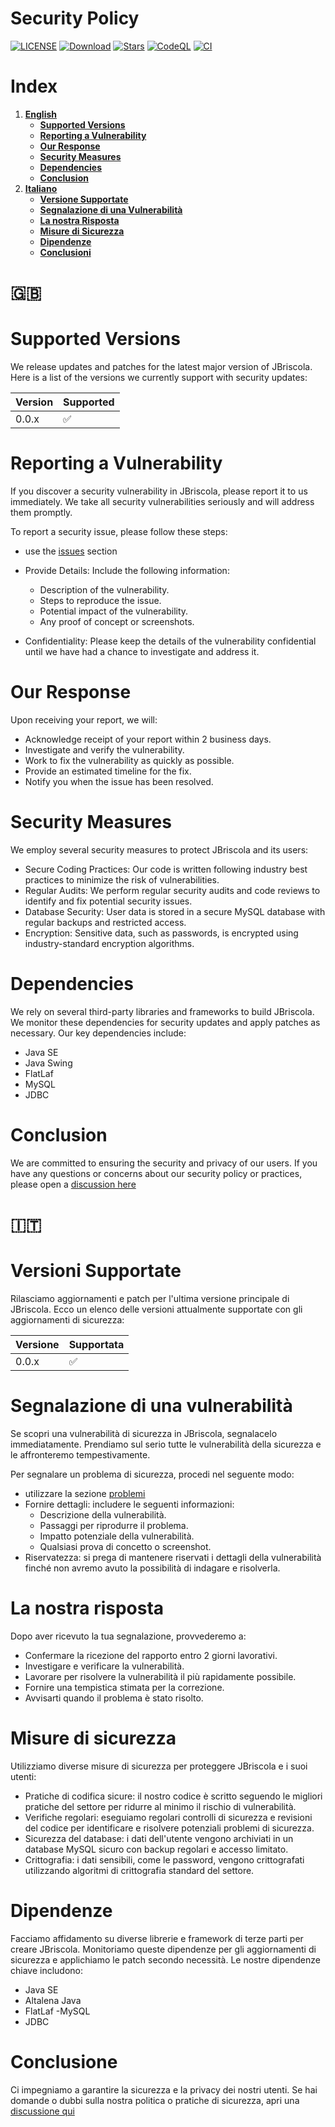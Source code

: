 # Security Policy
[![LICENSE](https://img.shields.io/badge/LICENSE-MIT-blue)](https://github.com/profumato4/Briscola/blob/master/LICENSE.md)
[![Download](https://img.shields.io/github/downloads/profumato4/Briscola/total)](https://github.com/profumato4/Briscola/releases)
[![Stars](https://img.shields.io/github/stars/profumato4/Briscola?logo=github)](https://github.com/profumato4/Briscola)
[![CodeQL](https://github.com/profumato4/Briscola/actions/workflows/github-code-scanning/codeql/badge.svg)](https://github.com/profumato4/Briscola/actions/workflows/github-code-scanning/codeql)
[![CI](https://github.com/profumato4/Briscola/actions/workflows/blank.yml/badge.svg)](https://github.com/profumato4/Briscola/actions/workflows/blank.yml)


# Index
1. **[English](#)**
    - **[Supported Versions](#supported-versions)**
    - **[Reporting a Vulnerability](#reporting-a-vulnerability)**
    - **[Our Response](#our-response)**
    - **[Security Measures](#security-measures)**
    - **[Dependencies](#dependencies)**
    - **[Conclusion](#conclusion)**
2. **[Italiano](#-1)**
    - **[Versione Supportate](#versioni-supportate)**
    - **[Segnalazione di una Vulnerabilità](#Segnalazione-di-una-Vulnerabilità)**
    - **[La nostra Risposta](#la-nostra-risposta)**
    - **[Misure di Sicurezza](#misure-di-sicurezza)**
    - **[Dipendenze](#dipendenze)**
    - **[Conclusioni](#conclusioni)**

# 🇬🇧

# Supported Versions

We release updates and patches for the latest major version of JBriscola. Here is a list of the versions we currently support with security updates:

| Version | Supported          |
| ------- | ------------------ |
| 0.0.x   | :white_check_mark: |


# Reporting a Vulnerability

If you discover a security vulnerability in JBriscola, please report it to us immediately. We take all security vulnerabilities seriously and will address them promptly.

To report a security issue, please follow these steps:

- use the [issues](https://github.com/profumato4/Briscola/issues) section

- Provide Details: Include the following information:
  - Description of the vulnerability.
  - Steps to reproduce the issue.
  - Potential impact of the vulnerability.
  - Any proof of concept or screenshots.
- Confidentiality: Please keep the details of the vulnerability confidential until we have had a chance to investigate and address it.

# Our Response
Upon receiving your report, we will:

- Acknowledge receipt of your report within 2 business days.
- Investigate and verify the vulnerability.
- Work to fix the vulnerability as quickly as possible.
- Provide an estimated timeline for the fix.
- Notify you when the issue has been resolved.

# Security Measures
We employ several security measures to protect JBriscola and its users:
- Secure Coding Practices: Our code is written following industry best practices to minimize the risk of vulnerabilities.
- Regular Audits: We perform regular security audits and code reviews to identify and fix potential security issues.
- Database Security: User data is stored in a secure MySQL database with regular backups and restricted access.
- Encryption: Sensitive data, such as passwords, is encrypted using industry-standard encryption algorithms.

# Dependencies
We rely on several third-party libraries and frameworks to build JBriscola. We monitor these dependencies for security updates and apply patches as necessary. Our key dependencies include:

- Java SE
- Java Swing
- FlatLaf
- MySQL
- JDBC

# Conclusion
We are committed to ensuring the security and privacy of our users. If you have any questions or concerns about our security policy or practices, please open a [discussion here](https://github.com/profumato4/Briscola/discussions)


# 🇮🇹 

# Versioni Supportate

Rilasciamo aggiornamenti e patch per l'ultima versione principale di JBriscola. Ecco un elenco delle versioni attualmente supportate con gli aggiornamenti di sicurezza:

| Versione | Supportata         |
| -------  | ------------------ |
| 0.0.x    | :white_check_mark: |


# Segnalazione di una vulnerabilità

Se scopri una vulnerabilità di sicurezza in JBriscola, segnalacelo immediatamente. Prendiamo sul serio tutte le vulnerabilità della sicurezza e le affronteremo tempestivamente.

Per segnalare un problema di sicurezza, procedi nel seguente modo:

- utilizzare la sezione [problemi](https://github.com/profumato4/Briscola/issues)
- Fornire dettagli: includere le seguenti informazioni:
  - Descrizione della vulnerabilità.
  - Passaggi per riprodurre il problema.
  - Impatto potenziale della vulnerabilità.
  - Qualsiasi prova di concetto o screenshot.
- Riservatezza: si prega di mantenere riservati i dettagli della vulnerabilità finché non avremo avuto la possibilità di indagare e risolverla.

# La nostra risposta
Dopo aver ricevuto la tua segnalazione, provvederemo a:

- Confermare la ricezione del rapporto entro 2 giorni lavorativi.
- Investigare e verificare la vulnerabilità.
- Lavorare per risolvere la vulnerabilità il più rapidamente possibile.
- Fornire una tempistica stimata per la correzione.
- Avvisarti quando il problema è stato risolto.

# Misure di sicurezza
Utilizziamo diverse misure di sicurezza per proteggere JBriscola e i suoi utenti:
- Pratiche di codifica sicure: il nostro codice è scritto seguendo le migliori pratiche del settore per ridurre al minimo il rischio di vulnerabilità.
- Verifiche regolari: eseguiamo regolari controlli di sicurezza e revisioni del codice per identificare e risolvere potenziali problemi di sicurezza.
- Sicurezza del database: i dati dell'utente vengono archiviati in un database MySQL sicuro con backup regolari e accesso limitato.
- Crittografia: i dati sensibili, come le password, vengono crittografati utilizzando algoritmi di crittografia standard del settore.

# Dipendenze
Facciamo affidamento su diverse librerie e framework di terze parti per creare JBriscola. Monitoriamo queste dipendenze per gli aggiornamenti di sicurezza e applichiamo le patch secondo necessità. Le nostre dipendenze chiave includono:

- Java SE
- Altalena Java
- FlatLaf
-MySQL
- JDBC

# Conclusione
Ci impegniamo a garantire la sicurezza e la privacy dei nostri utenti. Se hai domande o dubbi sulla nostra politica o pratiche di sicurezza, apri una [discussione qui](https://github.com/profumato4/Briscola/discussions)
